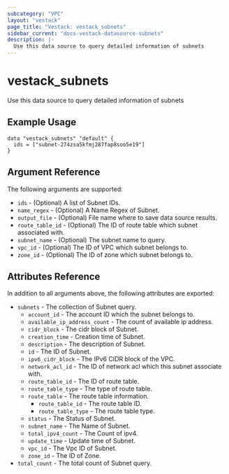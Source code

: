```yaml
---
subcategory: "VPC"
layout: "vestack"
page_title: "Vestack: vestack_subnets"
sidebar_current: "docs-vestack-datasource-subnets"
description: |-
  Use this data source to query detailed information of subnets
---
```

# vestack_subnets
Use this data source to query detailed information of subnets
## Example Usage
```hcl
data "vestack_subnets" "default" {
  ids = ["subnet-274zsa5kfmj287fap8soo5e19"]
}
```
## Argument Reference
The following arguments are supported:
* `ids` - (Optional) A list of Subnet IDs.
* `name_regex` - (Optional) A Name Regex of Subnet.
* `output_file` - (Optional) File name where to save data source results.
* `route_table_id` - (Optional) The ID of route table which subnet associated with.
* `subnet_name` - (Optional) The subnet name to query.
* `vpc_id` - (Optional) The ID of VPC which subnet belongs to.
* `zone_id` - (Optional) The ID of zone which subnet belongs to.

## Attributes Reference
In addition to all arguments above, the following attributes are exported:
* `subnets` - The collection of Subnet query.
    * `account_id` - The account ID which the subnet belongs to.
    * `available_ip_address_count` - The count of available ip address.
    * `cidr_block` - The cidr block of Subnet.
    * `creation_time` - Creation time of Subnet.
    * `description` - The description of Subnet.
    * `id` - The ID of Subnet.
    * `ipv6_cidr_block` - The IPv6 CIDR block of the VPC.
    * `network_acl_id` - The ID of network acl which this subnet associate with.
    * `route_table_id` - The ID of route table.
    * `route_table_type` - The type of route table.
    * `route_table` - The route table information.
        * `route_table_id` - The route table ID.
        * `route_table_type` - The route table type.
    * `status` - The Status of Subnet.
    * `subnet_name` - The Name of Subnet.
    * `total_ipv4_count` - The Count of ipv4.
    * `update_time` - Update time of Subnet.
    * `vpc_id` - The Vpc ID of Subnet.
    * `zone_id` - The ID of Zone.
* `total_count` - The total count of Subnet query.


